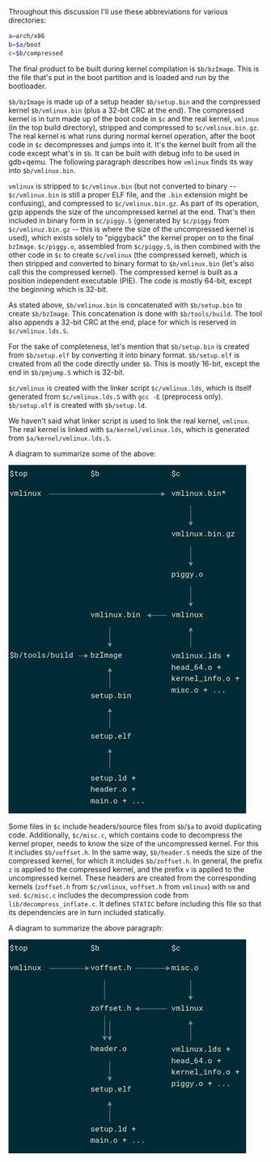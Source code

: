 Throughout this discussion I'll use these abbreviations for various directories:
```sh
a=arch/x86
b=$a/boot
c=$b/compressed
```
The final product to be built during kernel compilation is `$b/bzImage`. This is the file that's put in the boot partition and is loaded and run by the bootloader.

`$b/bzImage` is made up of a setup header `$b/setup.bin` and the compressed kernel `$b/vmlinux.bin` (plus a 32-bit CRC at the end). The compressed kernel is in turn made up of the boot code in `$c` and the real kernel, `vmlinux` (in the top build directory), stripped and compressed to `$c/vmlinux.bin.gz`. The real kernel is what runs during normal kernel operation, after the boot code in `$c` decompresses and jumps into it. It's the kernel built from all the code except what's in `$b`. It can be built with debug info to be used in gdb+qemu. The following paragraph describes how `vmlinux` finds its way into `$b/vmlinux.bin`.

`vmlinux` is stripped to `$c/vmlinux.bin` (but not converted to binary -- `$c/vmlinux.bin` is still a proper ELF file, and the `.bin` extension might be confusing), and compressed to `$c/vmlinux.bin.gz`. As part of its operation, gzip appends the size of the uncompressed kernel at the end. That's then included in binary form in `$c/piggy.S` (generated by `$c/piggy` from `$c/vmlinuz.bin.gz` -- this is where the size of the uncompressed kernel is used), which exists solely to "piggyback" the kernel proper on to the final `bzImage`. `$c/piggy.o`, assembled from `$c/piggy.S`, is then combined with the other code in `$c` to create `$c/vmlinux` (the compressed kernel), which is then stripped and converted to binary format to `$b/vmlinux.bin` (let's also call this the compressed kernel). The compressed kernel is built as a position independent executable (PIE). The code is mostly 64-bit, except the beginning which is 32-bit.

As stated above, `$b/vmlinux.bin` is concatenated with `$b/setup.bin` to create `$b/bzImage`. This concatenation is done with `$b/tools/build`. The tool also appends a 32-bit CRC at the end, place for which is reserved in `$c/vmlinux.lds.S`.

For the sake of completeness, let's mention that `$b/setup.bin` is created from `$b/setup.elf` by converting it into binary format. `$b/setup.elf` is created from all the code directly under `$b`. This is mostly 16-bit, except the end in `$b/pmjump.S` which is 32-bit.

`$c/vmlinux` is created with the linker script `$c/vmlinux.lds`, which is itself generated from `$c/vmlinux.lds.S` with `gcc -E` (preprocess only). `$b/setup.elf` is created with `$b/setup.ld`.

We haven't said what linker script is used to link the real kernel, `vmlinux`. The real kernel is linked with `$a/kernel/vmlinux.lds`, which is generated from `$a/kernel/vmlinux.lds.S`.

A diagram to summarize some of the above:

![linux-build-process](image/linux-build.png)

Some files in `$c` include headers/source files from `$b`/`$a` to avoid duplicating code. Additionally, `$c/misc.c`, which contains code to decompress the kernel proper, needs to know the size of the uncompressed kernel. For this it includes `$b/voffset.h`. In the same way, `$b/header.S` needs the size of the compressed kernel, for which it includes `$b/zoffset.h`. In general, the prefix `z` is applied to the compressed kernel, and the prefix `v` is applied to the uncompressed kernel. These headers are created from the corresponding kernels (`zoffset.h` from `$c/vmlinux`, `voffset.h` from `vmlinux`) with `nm` and `sed`. `$c/misc.c` includes the decompression code from `lib/decompress_inflate.c`. It defines `STATIC` before including this file so that its dependencies are in turn included statically.

A diagram to summarize the above paragraph:

![linux-build-headers](image/linux-build-headers.png)
